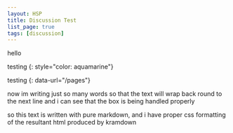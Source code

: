 ```yaml
---
layout: HSP
title: Discussion Test
list_page: true
tags: [discussion]
---
```


hello

testing
{: style="color: aquamarine"}

testing
{: data-url="/pages"}

now im writing just so many words so that the text will wrap back round to the next line and i can see that the box is being handled properly

so this text is written with pure markdown, and i have proper css formatting of the resultant html produced by kramdown